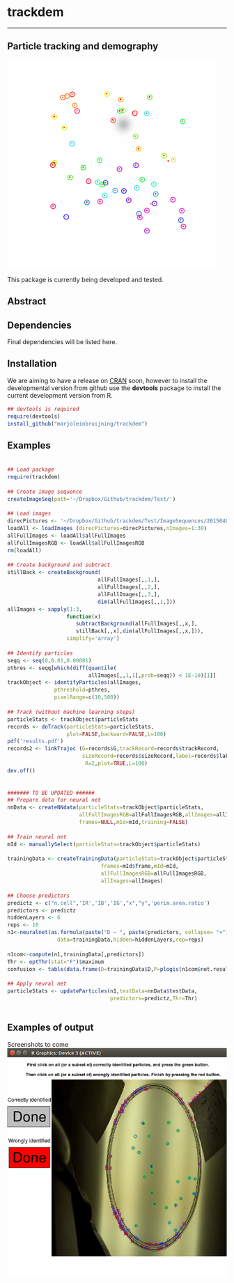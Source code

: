 # trackdem

---
Particle tracking and demography
---

![](images/animation.gif)

This package is currently being developed and tested.

## Abstract


## Dependencies

Final dependencies will be listed here.


## Installation

We are aiming to have a release on [CRAN](http://cran.r-project.org/web/packages/aprof/index.html) soon,
however to install the developmental version from github use the **devtools** package to install the current development version from R.

```r
## devtools is required
require(devtools)
install_github("marjoleinbruijning/trackdem")
```

## Examples

```r

## Load package
require(trackdem)

## Create image sequence
createImageSeq(path='~/Dropbox/Github/trackdem/Test/')

## Load images
direcPictures <- '~/Dropbox/Github/trackdem/Test/ImageSequences/20150406_50/'
loadAll <- loadImages (direcPictures=direcPictures,nImages=1:30)
allFullImages <- loadAll$allFullImages
allFullImagesRGB <- loadAll$allFullImagesRGB
rm(loadAll)

## Create background and subtract
stillBack <- createBackground(
                             allFullImages[,,1,],
                             allFullImages[,,2,],
                             allFullImages[,,3,],
                             dim(allFullImages[,,1,]))
allImages <- sapply(1:3, 
                   function(x) 
	                  subtractBackground(allFullImages[,,x,],
	                  stillBack[,,x],dim(allFullImages[,,x,])),
	               simplify='array')

## Identify particles
seqq <- seq(0,0.01,0.00001)
pthres <- seqq[which(diff(quantile(
                          allImages[,,1,1],prob=seqq)) < 1E-10)[1]]
trackObject <- identifyParticles(allImages,
               pthreshold=pthres,
               pixelRange=c(10,500))

## Track (without machine learning steps)
particleStats <- trackObject$particleStats
records <- doTrack(particleStats=particleStats,
                   plot=FALSE,backward=FALSE,L=100)
pdf('results.pdf')
records2 <- linkTrajec (G=records$G,trackRecord=records$trackRecord,
                        sizeRecord=records$sizeRecord,label=records$label,
                         R=2,plot=TRUE,L=100)
dev.off()


####### TO BE UPDATED ######               
## Prepare data for neural net
nnData <- createNNdata(particleStats=trackObject$particleStats,
                       allFullImagesRGB=allFullImagesRGB,allImages=allImages,
                       frames=NULL,mId=mId,training=FALSE)

## Train neural net
mId <- manuallySelect(particleStats=trackObject$particleStats)

trainingData <- createTrainingData(particleStats=trackObject$particleStats,
                              frames=mId$frame,mId=mId,
                              allFullImagesRGB=allFullImagesRGB,
                              allImages=allImages)

## Choose predictors
predictz <- c("n.cell",'IR','IB','IG',"x","y",'perim.area.ratio')
predictors <- predictz
hiddenLayers <- 6
reps <- 10
n1<-neuralnet(as.formula(paste("D ~ ", paste(predictors, collapse= "+"))),
				data=trainingData,hidden=hiddenLayers,rep=reps)

n1com<-compute(n1,trainingData[,predictors])
Thr <- optThr(stat="F")$maximum
confusion <- table(data.frame(D=trainingData$D,P=plogis(n1com$net.result)>Thr))

## Apply neural net
particleStats <- updateParticles(n1,testData=nnData$testData,
                                 predictors=predictz,Thr=Thr)
                                 


```
## Examples of output
Screenshots to come
![](images/manuallySelect.png)



